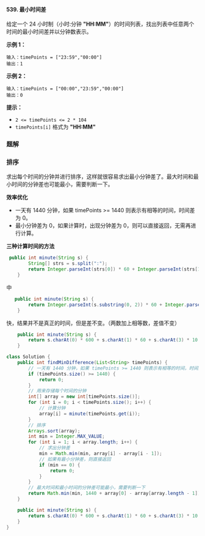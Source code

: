 #### 539. 最小时间差

给定一个 24 小时制（小时:分钟 **"HH:MM"**）的时间列表，找出列表中任意两个时间的最小时间差并以分钟数表示。

**示例 1：**

```shell
输入：timePoints = ["23:59","00:00"]
输出：1
```

**示例 2：**

```shell
输入：timePoints = ["00:00","23:59","00:00"]
输出：0
```

**提示：**

- `2 <= timePoints <= 2 * 104`
- `timePoints[i]` 格式为 **"HH:MM"**

### 题解

### 排序

求出每个时间的分钟并进行排序，这样就很容易求出最小分钟差了。最大时间和最小时间的分钟差也可能最小，需要判断一下。

**效率优化**

* 一天有 1440 分钟，如果 timePoints >= 1440 则表示有相等的时间，时间差为 0。
* 最小分钟差为 0，如果计算时，出现分钟差为 0，则可以直接返回，无需再进行计算。

**三种计算时间的方法**

```java
 public int minute(String s) {
        String[] strs = s.split(":");
        return Integer.parseInt(strs[0]) * 60 + Integer.parseInt(strs[1]);
    }
```

中

```java
   public int minute(String s) {
        return Integer.parseInt(s.substring(0, 2)) * 60 + Integer.parseInt(s.substring(3, 5));
    }
```

快，结果并不是真正的时间，但是差不变。（两数加上相等数，差值不变）

```java
    public int minute(String s) {
        return s.charAt(0) * 600 + s.charAt(1) * 60 + s.charAt(3) * 10 + s.charAt(4);
    }
```

```java
class Solution {
    public int findMinDifference(List<String> timePoints) {
        // 一天有 1440 分钟，如果 timePoints >= 1440 则表示有相等的时间，时间差为 0
        if (timePoints.size() >= 1440) {
            return 0;
        }
        // 用来存储每个时间的分钟
        int[] array = new int[timePoints.size()];
        for (int i = 0; i < timePoints.size(); i++) {
            // 计算分钟
            array[i] = minute(timePoints.get(i));
        }
        // 排序
        Arrays.sort(array);
        int min = Integer.MAX_VALUE;
        for (int i = 1; i < array.length; i++) {
            // 求出分钟差
            min = Math.min(min, array[i] - array[i - 1]);
            // 如果有最小分钟差，则直接返回
            if (min == 0) {
                return 0;
            }
        }
        // 最大时间和最小时间的分钟差可能最小，需要判断一下
        return Math.min(min, 1440 + array[0] - array[array.length - 1]);
    }

    public int minute(String s) {
        return s.charAt(0) * 600 + s.charAt(1) * 60 + s.charAt(3) * 10 + s.charAt(4);
    }
}
```

